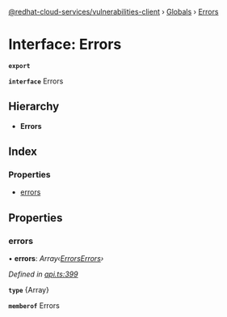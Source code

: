 [@redhat-cloud-services/vulnerabilities-client](../README.md) › [Globals](../globals.md) › [Errors](errors.md)

# Interface: Errors

**`export`** 

**`interface`** Errors

## Hierarchy

* **Errors**

## Index

### Properties

* [errors](errors.md#errors)

## Properties

###  errors

• **errors**: *Array‹[ErrorsErrors](errorserrors.md)›*

*Defined in [api.ts:399](https://github.com/RedHatInsights/javascript-clients/blob/master/packages/vulnerabilities/api.ts#L399)*

**`type`** {Array<ErrorsErrors>}

**`memberof`** Errors
